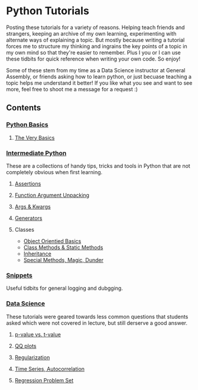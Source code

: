 # Python Tutorials 

Posting these tutorials for a variety of reasons. Helping teach friends and strangers, keeping an archive of my own learning, experimenting with alternate ways of explaining a topic. But mostly because writing a tutorial forces me to structure my thinking and ingrains the key points of a topic in my own mind so that they're easier to remember. Plus I you or I can use these tidbits for quick reference when writing your own code. So enjoy! 

Some of these stem from my time as a Data Science instructor at General Assembly, or friends asking how to learn python, or just becuase teaching a topic helps me understand it better! If you like what you see and want to see more, feel free to shoot me a message for a request :) 
 
## Contents 

### [Python Basics](python_basics)

1. [The Very Basics](python_basics.ipynb)

### [Intermediate Python](python_intermediate)

These are a collections of handy tips, tricks and tools in Python that are not completely obvious when first learning. 

1. [Assertions](python_intermediate/assert.ipynb)

2. [Function Argument Unpacking](python_intermediate/function_argument_unpacking.ipynb)

3. [Args & Kwargs](python_intermediate/args_kwargs.ipynb)

4. [Generators](python_intermediate/generators.ipynb)

5. Classes

    - [Object Orientied Basics](python_intermediate/classes.ipynb)
    - [Class Methods & Static Methods](python_intermediate/classmethods_staticmethods.ipynb)
    - [Inheritance](python_intermediate/inheritance.ipynb)
    - [Special Methods, Magic, Dunder](python_intermediate/special_methods_magic_dunder.ipynb)

### [Snippets](python_intermediate/snippets.ipynb)

Useful tidbits for general logging and dubgging. 
    
### [Data Science](data_science)

These tutorials were geared towards less common questions that students asked which were not covered in lecture, but still derserve a good answer. 

1. [p-value vs. t-value](data_science/tutorials/pVal_versus_tVal.ipynb)

2. [QQ plots](data_science/tutorials/QQ_plot.ipynb)

3. [Regularization](data_science/tutorials/Regularization.ipynb)

4. [Time Series, Autocorrelation](data_science/tutorials/time_series_autocorrelation.ipynb)

5. [Regression Problem Set](data_science/problem_sets/regression_problems.ipynb)